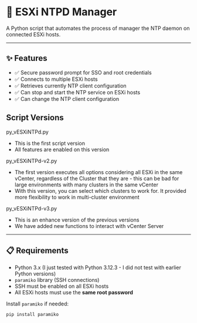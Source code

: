 # 🔧 ESXi NTPD Manager

A Python script that automates the process of manager the NTP daemon on connected ESXi hosts.

---

## ✨ Features

- ✅ Secure password prompt for SSO and root credentials
- ✅ Connects to multiple ESXi hosts
- ✅ Retrieves currently NTP client configuration
- ✅ Can stop and start the NTP service on ESXi hosts
- ✅ Can change the NTP client configuration

## Script Versions
py_vESXiNTPd.py
- This is the first script version
- All features are enabled on this version

py_vESXiNTPd-v2.py
- The first version executes all options considering all ESXi in the same vCenter, regardless of the Cluster that they are - this can be bad for large environments with many clusters in the same vCenter
- With this version, you can select which clusters to work for. It provided more flexibility to work in multi-cluster environment

py_vESXiNTPd-v3.py
- This is an enhance version of the previous versions
- We have added new functions to interact with vCenter Server


---

## 📋 Requirements

- Python 3.x (I just tested with Python 3.12.3 - I did not test with earlier Python versions)
- `paramiko` library (SSH connections)
- SSH must be enabled on all ESXi hosts
- All ESXi hosts must use the **same root password**

Install `paramiko` if needed:

```bash
pip install paramiko

